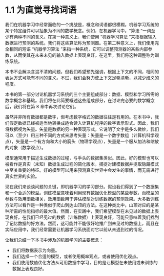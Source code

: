 # 1.1 为直觉寻找词语

我们在机器学习中经常面临的一个挑战是，概念和词语都很模糊，机器学习系统的某个特定组件可以抽象为不同的数学概念。例如，在机器学习中，“算法 ”一词至少有两种不同的含义。在第一种意义上，我们使用 “机器学习算法 ”来指根据输入数据进行预测的系统。我们将这些算法称为预测器。在第二种意义上，我们使用完全相同的短语 “机器学习算法 ”来指一种系统，它可以调整预测器的某些内部参数，从而使其在未来未见的输入数据上表现良好。在这里，我们将这种调整称为训练系统。

本书不会解决含混不清的问题，但我们希望预先强调，根据上下文的不同，相同的表达方式可能有不同的含义。不过，我们会努力使上下文足够清晰，以减少歧义的程度。

本书的第一部分讨论机器学习系统的三个主要组成部分：数据、模型和学习所需的数学概念和基础。我们将在此简要概述这些组成部分，在讨论完必要的数学概念后，我们将在第 8 章中再次讨论它们。

虽然并非所有数据都是数字，但考虑数字格式的数据往往是有用的。在本书中，我们假定数据已经被适当地转换成适合读入计算机程序的数字表示形式。因此，我们将数据视为矢量。矢量是数据的另一种表现形式，它说明了文字是多么微妙，我们可以（至少）用三种不同的方式来思考矢量：矢量是一个数字数组（计算机科学观点），矢量是一个有方向和大小的箭头（物理学观点），矢量是一个服从加法和缩放的对象（数学观点）。

模型通常用于描述生成数据的过程，与手头的数据集类似。因此，好的模型也可以被看作是真实（未知）数据生成过程的简化版本，捕捉对建模数据并提取隐藏模式中至关重要的特征。好的模型可以用来预测真实世界中会发生的事情，而无需进行真实世界的实验。


现在我们来谈谈问题的关键，即机器学习的学习部分。假设我们得到了一个数据集和一个合适的模型。训练模型意味着利用现有数据优化模型的某些参数，而模型的参数与效用函数相关，效用函数用于评估模型对训练数据的预测效果。大多数训练方法可以看作是一种类似于爬山到达山顶的方法。在这种类比中，山顶对应的是某种所需的性能指标的最大值。然而，在实践中，我们希望模型在未见过的数据上表现良好。在我们已经见过的数据（训练数据）上表现良好，可能只意味着我们找到了记忆数据的好方法。然而，这可能并不能很好地推广到未见过的数据上，而且在实际应用中，我们经常需要让机器学习系统面对它以前从未遇到过的情况。

让我们总结一下本书中涉及的机器学习的主要概念： 

- 我们将数据表示为向量。
- 我们选择一个合适的模型，或者使用概率观点，或者使用优化观点。
- 我们使用数值优化方法从可用数据中学习，目的是让模型在未使用或未训练的数据上表现良好。